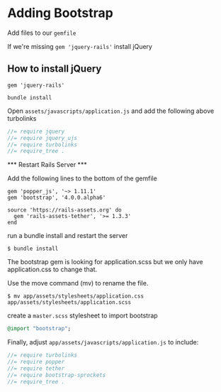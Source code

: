 # Adding Bootstrap

Add files to our `gemfile`

If we're missing ``gem 'jquery-rails'`` install jQuery

## How to install jQuery
```
gem 'jquery-rails'
```
```
bundle install
```
Open `assets/javascripts/application.js` and add the following above turbolinks

```javascript
//= require jquery
//= require jquery_ujs
//= require turbolinks
//= require_tree . 
```

*** Restart Rails Server ***

Add the following lines to the bottom of the gemfile
```
gem 'popper_js', '~> 1.11.1'
gem 'bootstrap', '4.0.0.alpha6'

source 'https://rails-assets.org' do
  gem 'rails-assets-tether', '>= 1.3.3'
end
```

run a bundle install and restart the server
``` 
$ bundle install 
```

The bootstrap gem is looking for application.scss but we only have application.css to change that. 

Use the move command (mv) to rename the file. 

```
$ mv app/assets/stylesheets/application.css app/assets/stylesheets/application.scss
```

create a `master.scss` stylesheet to import bootstrap

```ruby
@import "bootstrap";
```

Finally, adjust `app/assets/javascripts/application.js` to include: 

``` javascript
//= require turbolinks
//= require popper
//= require tether
//= require bootstrap-sprockets
//= require_tree .
```